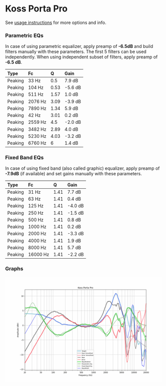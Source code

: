 # Koss Porta Pro
See [usage instructions](https://github.com/jaakkopasanen/AutoEq#usage) for more options and info.

### Parametric EQs
In case of using parametric equalizer, apply preamp of **-6.5dB** and build filters manually
with these parameters. The first 5 filters can be used independently.
When using independent subset of filters, apply preamp of **-6.5 dB**.

| Type    | Fc      |    Q | Gain    |
|:--------|:--------|:-----|:--------|
| Peaking | 33 Hz   | 0.5  | 7.9 dB  |
| Peaking | 104 Hz  | 0.53 | -5.6 dB |
| Peaking | 511 Hz  | 1.57 | 1.0 dB  |
| Peaking | 2076 Hz | 3.09 | -3.9 dB |
| Peaking | 7890 Hz | 1.34 | 5.9 dB  |
| Peaking | 42 Hz   | 3.01 | 0.2 dB  |
| Peaking | 2559 Hz | 4.5  | -2.0 dB |
| Peaking | 3482 Hz | 2.89 | 4.0 dB  |
| Peaking | 5230 Hz | 4.03 | -3.2 dB |
| Peaking | 6760 Hz | 6    | 1.4 dB  |

### Fixed Band EQs
In case of using fixed band (also called graphic) equalizer, apply preamp of **-7.9dB**
(if available) and set gains manually with these parameters.

| Type    | Fc       |    Q | Gain    |
|:--------|:---------|:-----|:--------|
| Peaking | 31 Hz    | 1.41 | 7.7 dB  |
| Peaking | 63 Hz    | 1.41 | 0.4 dB  |
| Peaking | 125 Hz   | 1.41 | -4.0 dB |
| Peaking | 250 Hz   | 1.41 | -1.5 dB |
| Peaking | 500 Hz   | 1.41 | 0.8 dB  |
| Peaking | 1000 Hz  | 1.41 | 0.2 dB  |
| Peaking | 2000 Hz  | 1.41 | -3.3 dB |
| Peaking | 4000 Hz  | 1.41 | 1.9 dB  |
| Peaking | 8000 Hz  | 1.41 | 5.7 dB  |
| Peaking | 16000 Hz | 1.41 | -2.2 dB |

### Graphs
![](./Koss%20Porta%20Pro.png)